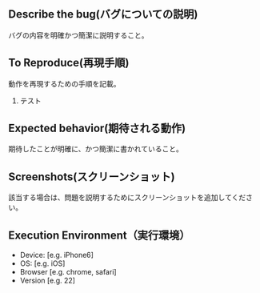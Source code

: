 ## Describe the bug(バグについての説明)
バグの内容を明確かつ簡潔に説明すること。

## To Reproduce(再現手順)
動作を再現するための手順を記載。
1. テスト

## Expected behavior(期待される動作)
期待したことが明確に、かつ簡潔に書かれていること。

## Screenshots(スクリーンショット)
該当する場合は、問題を説明するためにスクリーンショットを追加してください。

## Execution Environment（実行環境）
 - Device: [e.g. iPhone6]
 - OS: [e.g. iOS]
 - Browser [e.g. chrome, safari]
 - Version [e.g. 22]
